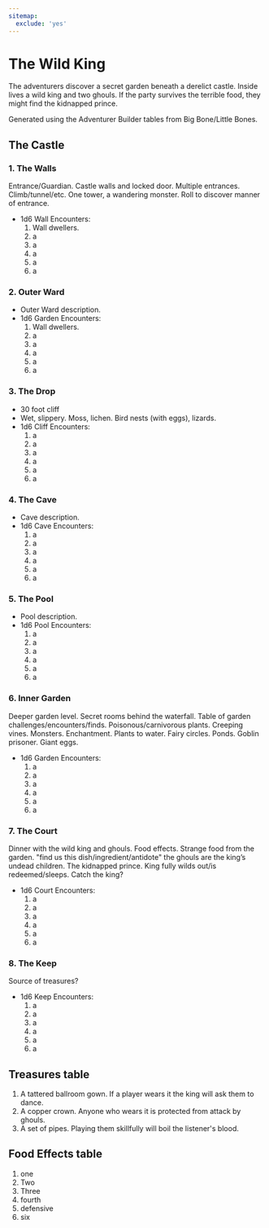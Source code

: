 ```yaml
---
sitemap:
  exclude: 'yes'
---
```


# The Wild King

The adventurers discover a secret garden beneath a derelict castle. Inside lives a wild king and two ghouls. If the party survives the terrible food, they might find the kidnapped prince.

Generated using the Adventurer Builder tables from Big Bone/Little Bones.

## The Castle

### 1. The Walls
Entrance/Guardian. Castle walls and locked door. Multiple entrances. Climb/tunnel/etc. One tower, a wandering monster. Roll to discover manner of entrance.
* 1d6 Wall Encounters:
  1. Wall dwellers.
  2. a
  3. a
  4. a
  5. a
  6. a

### 2. Outer Ward
* Outer Ward description.
* 1d6 Garden Encounters:
  1. Wall dwellers.
  2. a
  3. a
  4. a
  5. a
  6. a

### 3. The Drop
* 30 foot cliff
* Wet, slippery. Moss, lichen. Bird nests (with eggs), lizards.
* 1d6 Cliff Encounters:
  1. a
  2. a
  3. a
  4. a
  5. a
  6. a

### 4. The Cave
* Cave description.
* 1d6 Cave Encounters:
  1. a
  2. a
  3. a
  4. a
  5. a
  6. a

### 5. The Pool
* Pool description.
* 1d6 Pool Encounters:
  1. a
  2. a
  3. a
  4. a
  5. a
  6. a

### 6. Inner Garden
Deeper garden level.
Secret rooms behind the waterfall.
Table of garden challenges/encounters/finds.
Poisonous/carnivorous plants. Creeping vines. Monsters. Enchantment.
Plants to water.
Fairy circles. Ponds. Goblin prisoner. Giant eggs.
* 1d6 Garden Encounters:
  1. a
  2. a
  3. a
  4. a
  5. a
  6. a

### 7. The Court
Dinner with the wild king and ghouls.
Food effects.
Strange food from the garden.
"find us this dish/ingredient/antidote"
the ghouls are the king’s undead children.
The kidnapped prince.
King fully wilds out/is redeemed/sleeps.
Catch the king?
* 1d6 Court Encounters:
  1. a
  2. a
  3. a
  4. a
  5. a
  6. a

### 8. The Keep
Source of treasures?
* 1d6 Keep Encounters:
  1. a
  2. a
  3. a
  4. a
  5. a
  6. a

## Treasures table
1. A tattered ballroom gown. If a player wears it the king will ask them to dance.
2. A copper crown. Anyone who wears it is protected from attack by ghouls.
3. A set of pipes. Playing them skillfully will boil the listener's blood.

## Food Effects table
1. one
2. Two
3. Three
4. fourth
5. defensive
6. six
